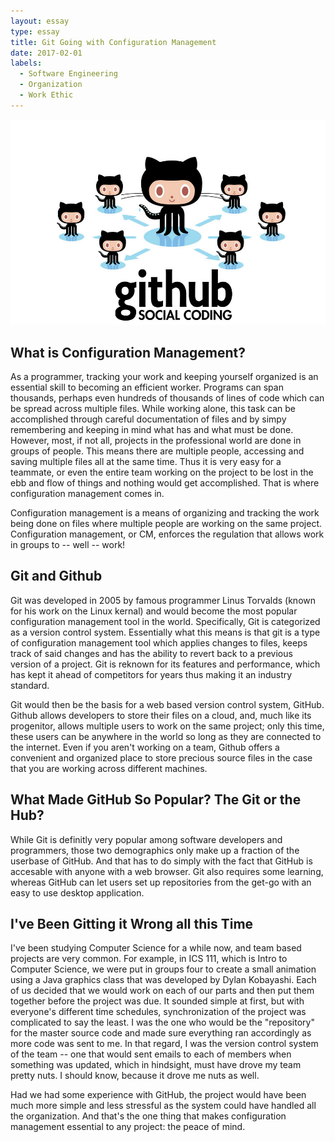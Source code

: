 ```yaml
---
layout: essay
type: essay
title: Git Going with Configuration Management
date: 2017-02-01
labels:
  - Software Engineering 
  - Organization
  - Work Ethic
---
```


<img class="ui large left floated rounded image" src="../images/githubImage.jpg">

## What is Configuration Management? ##

As a programmer, tracking your work and keeping yourself organized is an essential skill to becoming an efficient worker. Programs can span thousands, perhaps even hundreds of thousands of lines of code which can be spread across multiple files. While working alone, this task can be accomplished through careful documentation of files and by simpy remembering and keeping in mind what has and what must be done. However, most, if not all, projects in the professional world are done in groups of people. This means there are multiple people, accessing and saving multiple files all at the same time. Thus it is very easy for a teammate, or even the entire team working on the project to be lost in the ebb and flow of things and nothing would get accomplished. That is where configuration management comes in. 

Configuration management is a means of organizing and tracking the work being done on files where multiple people are working on the same project. Configuration management, or CM, enforces the regulation that allows work in groups to -- well -- work! 

## Git and Github ##

Git was developed in 2005 by famous programmer Linus Torvalds (known for his work on the Linux kernal) and would become the most popular configuration management tool in the world. Specifically, Git is categorized as a version control system. Essentially what this means is that git is a type of configuration management tool which applies changes to files, keeps track of said changes and has the ability to revert back to a previous version of a project. Git is reknown for its features and performance, which has kept it ahead of competitors for years thus making it an industry standard. 

Git would then be the basis for a web based version control system, GitHub. Github allows developers to store their files on a cloud, and, much like its progenitor, allows multiple users to work on the same project; only this time, these users can be anywhere in the world so long as they are connected to the internet. Even if you aren't working on a team, Github offers a convenient and organized place to store precious source files in the case that you are working across different machines. 

## What Made GitHub So Popular? The Git or the Hub? ##

While Git is definitly very popular among software developers and programmers, those two demographics only make up a fraction of the userbase of GitHub. And that has to do simply with the fact that GitHub is accesable with anyone with a web browser. Git also requires some learning, whereas GitHub can let users set up repositories from the get-go with an easy to use desktop application. 


## I've Been Gitting it Wrong all this Time ##

I've been studying Computer Science for a while now, and team based projects are very common. For example, in ICS 111, which is Intro to Computer Science, we were put in groups four to create a small animation using a Java graphics class that was developed by Dylan Kobayashi. Each of us decided that we would work on each of our parts and then put them together before the project was due. It sounded simple at first, but with everyone's different time schedules, synchronization of the project was complicated to say the least. I was the one who would be the "repository" for the master source code and made sure everything ran accordingly as more code was sent to me. In that regard, I was the version control system of the team --  one that would sent emails to each of members when something was updated, which in hindsight, must have drove my team pretty nuts. I should know, because it drove me nuts as well. 

Had we had some experience with GitHub, the project would have been much more simple and less stressful as the system could have handled all the organization. And that's the one thing that makes configuration management essential to any project: the peace of mind. 

